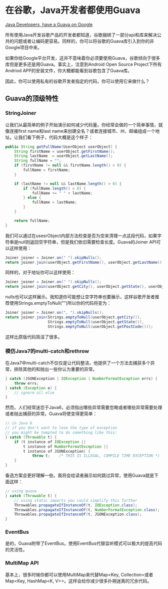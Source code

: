 # 在谷歌，Java开发者都使用Guava

[Java Developers, have a Guava on Google](https://medium.com/@ali.muzaffar/java-developers-have-a-guava-on-google-a98c6d79f04e)

所有使用Java开发谷歌产品的开发者都知道，谷歌捆绑了一部分api和库来解决公共的问题或者让编码更容易。同样的，你可以将谷歌的Guava库引入到你的非Google项目中来。

如果你给Google平台开发，这并不意味着你必须要使用Guava，谷歌倾向于很多库但是更多还是用Guava。事实上，注意到Android Open Source Project下所有Andriod APP的安装文件，你大概都能看到谷歌包含了Guava库。

因此，你可以使用私有的谷歌开发者指定的代码，你可以使用它来做什么？

## Guava的顶级特性

### StringJoiner

让我们从最简单的例子开始演示如何减少代码量。你经常会做的一个简单事情，就像连接first name和last name来创建全名？或者连接城市、州、邮编组成一个地址。让我们看下例子，代码大概是这个样子：

```java
public String getFullName(UserObject userObject) {
    String firstName = userObject.getFirstName();
    String lastName  = userObject.getLastName();
    String fullName = "";
    if (firstName != null && firstName.length() > 0) {
        fullName = firstName;
    }

    if (lastName != null && lastName.length() > 0) {
        if (fullName.length() > 0) {
            fullName += " " + lastName;
        } else {
            fullName = lastName;
        }
    }

    return fullName;
}
```

我们可以通过在usesrObject内部方法检查是否为空来清理一点这段代码，如果字符串是null则返回空字符串，但是我们依旧需要检查长度。Guava的Joiner API可以这样使用：

```java
Joiner joiner = Joiner.on(" ").skipNulls();
return joiner.join(userObject.getFirstName(), userObject.getLastName());
```

同样的，对于地址你可以这样使用：

```java
Joiner joiner = Joiner.on(" ").skipNulls();
return joiner.join(userObject.getCity(), userObject.getState(), userObject.getPostCode());
```

nulls也可以这样展示。我知道你可能想让空字符串也要展示，这样谷歌开发者推荐使用Strings.emptyToNull("")所以你的代码将变为：

```java
Joiner joiner = Joiner.on(", ").skipNulls();
return joiner.join(Strings.emptyToNull(userObject.getCity()),
                   Strings.emptyToNull(userObject.getState()),
                   Strings.emptyToNull(userObject.getPostCode()));
```

这样比原版代码简洁了很多。

### 模仿Java7的multi-catch和rethrow

在Java7中multi-catch不仅仅是让代码整洁，他提供了一个方法去捕获多个异常，排除其他的和抛出一些你认为重要的异常。

```java
} catch (JSONException | IOException | NumberFormatException errs) {
    throw errs;
} catch (Exception e) {
    // ignore all else
}
```

然而，人们经常迷恋于Java6，必须指出哪些异常需要忽略或者哪些异常需要处理或者抛出捕获的异常。Guava将使变得更简单：

```java
// in Java 6
// if you don't want to lose the type of exception
// you might be tempted to do something like this:
} catch (Throwable t) {
    if (t instance of IOException ||
        t instance of NumberFormatException ||
        t instance of JSONException) {
            throw t;    /* THIS IS ILLEGAL, COMPILE TIME EXCEPTION */
    }
}
```

备选方案会更好理解一些。我将会给读者展示如何跳过异常，使用Guava就是下面这样：

```java
// using guava
} catch (Throwable t) {
    // using static imports you could simplify this further
    Throwables.propagateIfInstanceOf(t, IOException.class);
    Throwables.propagateIfInstanceOf(t, NumberFormatException.class);
    Throwables.propagateIfInstanceOf(t, JSONException.class);
}
```

### EventBus

是的，Guava附带了EventBus。使用EventBus代替监听模式可以极大的提高代码的灵活性。

### MultiMap API

基本上，很多时候你都可以使用MultiMap来代替Map<Key, Collection<V>>或者Map<Key, HashMap<K, V>>。这样会给你减少很多扑朔迷离的冗余代码。
